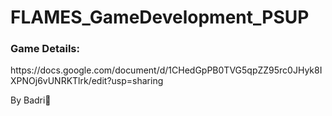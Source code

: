 # FLAMES_GameDevelopment_PSUP


<h3>Game Details:</h3>
<p>https://docs.google.com/document/d/1CHedGpPB0TVG5qpZZ95rc0JHyk8IXPNOj6vUNRKTlrk/edit?usp=sharing</p>

By Badri🩵
